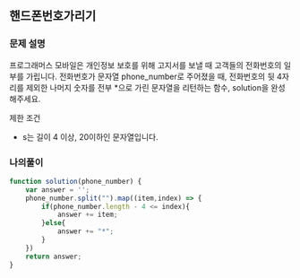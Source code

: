 ## 핸드폰번호가리기
### 문제 설명
프로그래머스 모바일은 개인정보 보호를 위해 고지서를 보낼 때 고객들의 전화번호의 일부를 가립니다.
전화번호가 문자열 phone_number로 주어졌을 때, 전화번호의 뒷 4자리를 제외한 나머지 숫자를 전부 *으로 가린 문자열을 리턴하는 함수, solution을 완성해주세요.

제한 조건
- s는 길이 4 이상, 20이하인 문자열입니다.

### 나의풀이
```jsx
function solution(phone_number) {
    var answer = '';
    phone_number.split("").map((item,index) => {
        if(phone_number.length - 4 <= index){
            answer += item;
        }else{
            answer += "*";
        }
    })
    return answer;
}
```
